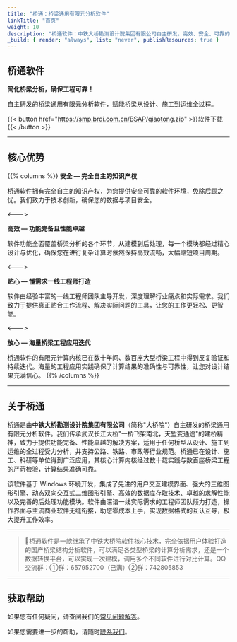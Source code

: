 ```yaml
---
title: "桥通：桥梁通用有限元分析软件"
linkTitle: "首页"
weight: 10
description: "桥通软件：中铁大桥勘测设计院集团有限公司自主研发，高效、安全、可靠的桥梁全生命周期受力分析解决方案。"
_build: { render: "always", list: "never", publishResources: true }
---
```


## 桥通软件

**简化桥梁分析，确保工程可靠！**

自主研发的桥梁通用有限元分析软件，赋能桥梁从设计、施工到运维全过程。

{{< button href="https://smp.brdi.com.cn/BSAP/qiaotong.zip" >}}软件下载{{< /button >}}

---

## 核心优势

{{% columns %}}
**安全 — 完全自主的知识产权**

桥通软件拥有完全自主的知识产权，为您提供安全可靠的软件环境，免除后顾之忧。我们致力于技术创新，确保您的数据与项目安全。

<--->

**高效 — 功能完备且性能卓越**

软件功能全面覆盖桥梁分析的各个环节，从建模到后处理，每一个模块都经过精心设计与优化，确保您在进行复杂计算时依然保持高效流畅，大幅缩短项目周期。

<--->

**贴心 — 懂需求一线工程师打造**

软件由经验丰富的一线工程师团队主导开发，深度理解行业痛点和实际需求。我们致力于提供真正贴合工作流程、解决实际问题的工具，让您的工作更轻松、更智能。

<--->

**放心 — 海量桥梁工程应用迭代**

桥通软件的有限元计算内核已在数十年间、数百座大型桥梁工程中得到反复验证和持续迭代。海量的工程应用实践确保了计算结果的准确性与可靠性，让您对设计结果充满信心。
{{% /columns %}}

---

## 关于桥通

桥通是由**中铁大桥勘测设计院集团有限公司**（简称"大桥院"）自主研发的桥梁通用有限元分析软件。我们传承武汉长江大桥"一桥飞架南北，天堑变通途"的建桥精神，致力于提供功能完备、性能卓越的解决方案，适用于任何桥型从设计、施工到运维的全过程受力分析，并支持公路、铁路、市政等行业规范。桥通已在设计、施工、科研等单位得到广泛应用，其核心计算内核经过数十载实践与数百座桥梁工程的严苛检验，计算结果准确可靠。

该软件基于 Windows 环境开发，集成了先进的用户交互建模界面、强大的三维图形引擎、动态双向交互式二维图形引擎、高效的数据库存取技术、卓越的求解性能以及完善的后处理功能模块。软件由深谙一线实际需求的工程师团队倾力打造，操作界面与主流商业软件无缝衔接，助您零成本上手，实现数据格式的互认互导，极大提升工作效率。

---

> 🌉桥通软件是一款继承了中铁大桥院软件核心技术，完全依据用户体验打造的国产桥梁结构分析软件，可以满足各类型桥梁的计算分析需求，还是一个数据转换平台，可以实现一次建模，调用多个不同软件进行对比计算。QQ交流群：①群：657952700（已满）②群：742805853

---

## 获取帮助

如果您有任何疑问，请查阅我们的[常见问题解答](docs/faq)。

如果您需要进一步的帮助，请随时[联系我们](docs/contact)。
